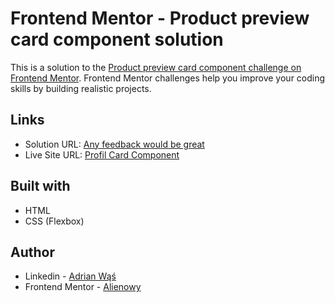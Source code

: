 # Frontend Mentor - Product preview card component solution

This is a solution to the [Product preview card component challenge on Frontend Mentor](https://www.frontendmentor.io/challenges/product-preview-card-component-GO7UmttRfa). Frontend Mentor challenges help you improve your coding skills by building realistic projects.  


## Links

- Solution URL: [Any feedback would be great](https://www.frontendmentor.io/solutions/responsive-product-card-preview-challenge-no3-sJUvU0aL7P#comment-63774c4eca9a0624bcef707b)
- Live Site URL: [Profil Card Component](https://alienowy.github.io/product-preview-card-component-main/)


## Built with
- HTML
- CSS (Flexbox)

## Author

- Linkedin - [Adrian Wąś](https://www.linkedin.com/in/adrian-w%C4%85%C5%9B/)
- Frontend Mentor - [Alienowy](https://www.frontendmentor.io/profile/Alienowy)
